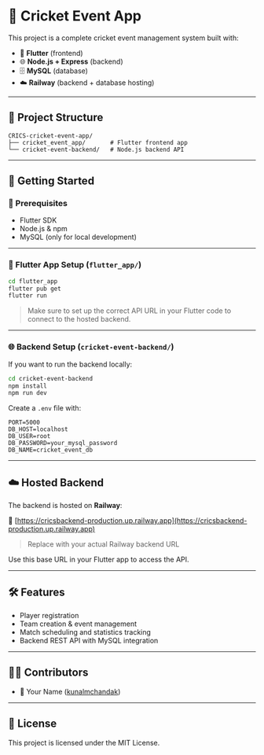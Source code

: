 # 🏏 Cricket Event App

This project is a complete cricket event management system built with:

- 📱 **Flutter** (frontend)
- 🌐 **Node.js + Express** (backend)
- 🗄️ **MySQL** (database)
- ☁️ **Railway** (backend + database hosting)

---

## 📂 Project Structure

```
CRICS-cricket-event-app/
├── cricket_event_app/       # Flutter frontend app
└── cricket-event-backend/   # Node.js backend API
```

---

## 🚀 Getting Started

### 🔧 Prerequisites

- Flutter SDK
- Node.js & npm
- MySQL (only for local development)

---

### 📱 Flutter App Setup (`flutter_app/`)

```bash
cd flutter_app
flutter pub get
flutter run
```

> Make sure to set up the correct API URL in your Flutter code to connect to the hosted backend.

---

### 🌐 Backend Setup (`cricket-event-backend/`)

If you want to run the backend locally:

```bash
cd cricket-event-backend
npm install
npm run dev
```

Create a `.env` file with:

```env
PORT=5000
DB_HOST=localhost
DB_USER=root
DB_PASSWORD=your_mysql_password
DB_NAME=cricket_event_db
```

---

## ☁️ Hosted Backend

The backend is hosted on **Railway**:

🔗 [https://cricsbackend-production.up.railway.app](https://cricsbackend-production.up.railway.app)

> Replace with your actual Railway backend URL

Use this base URL in your Flutter app to access the API.

---

## 🛠 Features

- Player registration
- Team creation & event management
- Match scheduling and statistics tracking
- Backend REST API with MySQL integration

---

## 🧑‍💻 Contributors

- 👤 Your Name ([kunalmchandak](https://github.com/kunalmchandak))

---

## 📜 License

This project is licensed under the MIT License.
```

